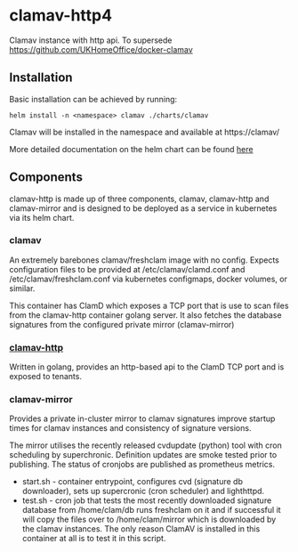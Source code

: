 # clamav-http4
Clamav instance with http api. To supersede https://github.com/UKHomeOffice/docker-clamav


## Installation

Basic installation can be achieved by running:

```
helm install -n <namespace> clamav ./charts/clamav
```

Clamav will be installed in the namespace and available at https://clamav/

More detailed documentation on the helm chart can be found [here](/charts/clamav/README.md)

## Components

clamav-http is made up of three components, clamav, clamav-http and clamav-mirror and is designed to be deployed as a service in kubernetes via its helm chart.

### clamav

An extremely barebones clamav/freshclam image with no config. Expects configuration files to be provided at /etc/clamav/clamd.conf and /etc/clamav/freshclam.conf via kubernetes configmaps, docker volumes, or similar.

This container has ClamD which exposes a TCP port that is use to scan files from the clamav-http container golang server.
It also fetches the database signatures from the configured private mirror (clamav-mirror)

### [clamav-http](/clamav-http/README.md)

Written in golang, provides an http-based api to the ClamD TCP port and is exposed to tenants.

### clamav-mirror

Provides a private in-cluster mirror to clamav signatures improve startup times for clamav instances and consistency of signature versions.

The mirror utilises the recently released cvdupdate (python) tool with cron scheduling by superchronic. Definition updates are smoke tested prior to publishing. The status of cronjobs are published as prometheus metrics.
- start.sh - container entrypoint, configures cvd (signature db downloader), sets up supercronic (cron scheduler) and lighthttpd.
- test.sh - cron job that tests the most recently downloaded signature database from /home/clam/db runs freshclam on it and if successful it will copy the files over to /home/clam/mirror which is downloaded by the clamav instances. The only reason ClamAV is installed in this container at all is to test it in this script.


